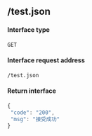 ## /test.json
#### Interface type
	GET
#### Interface request address
	/test.json
#### Return interface
```js
{
 "code": "200",
 "msg": "接受成功"
}
```